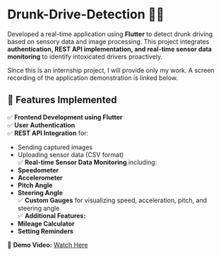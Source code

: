 # Drunk-Drive-Detection 🚗🍻  

Developed a real-time application using **Flutter** to detect drunk driving based on sensory data and image processing. This project integrates **authentication, REST API implementation, and real-time sensor data monitoring** to identify intoxicated drivers proactively.  

Since this is an internship project, I will provide only my work. A screen recording of the application demonstration is linked below.  

## 🚀 Features Implemented  
✅ **Frontend Development using Flutter**  
✅ **User Authentication**  
✅ **REST API Integration** for:  
   - Sending captured images  
   - Uploading sensor data (CSV format)  
✅ **Real-time Sensor Data Monitoring** including:  
   - **Speedometer**  
   - **Accelerometer**  
   - **Pitch Angle**  
   - **Steering Angle**  
✅ **Custom Gauges** for visualizing speed, acceleration, pitch, and steering angle  
✅ **Additional Features:**  
   - **Mileage Calculator**  
   - **Setting Reminders**  

📌 **Demo Video:** [Watch Here](https://drive.google.com/file/d/1bovaRl1ffq7rrTkFGvSwQwPPyrk5euSz/view)  

